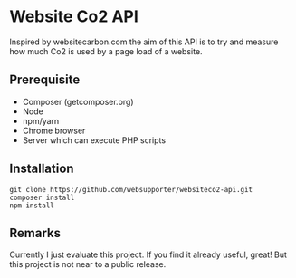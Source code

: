# Website Co2 API

Inspired by websitecarbon.com the aim of 
this API is to try and measure how much Co2
is used by a page load of a website.

## Prerequisite
* Composer (getcomposer.org)
* Node
* npm/yarn
* Chrome browser
* Server which can execute PHP scripts


## Installation

```
git clone https://github.com/websupporter/websiteco2-api.git
composer install
npm install
```

## Remarks

Currently I just evaluate this project. If
you find it already useful, great! But this
project is not near to a public release.